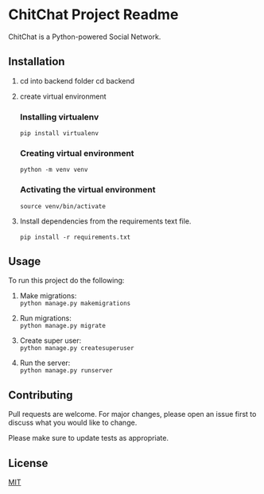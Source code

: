 # ChitChat Project Readme

ChitChat is a Python-powered Social Network.

## Installation

1. cd into backend folder
    cd backend

2. create virtual environment
    ### Installing virtualenv
    ```pip install virtualenv```

    ### Creating virtual environment
    ```python -m venv venv```

    ### Activating the virtual environment
    ```source venv/bin/activate```

3. Install dependencies from the requirements text file.<br><br>
    ```pip install -r requirements.txt```



## Usage
To run this project do the following:

1. Make migrations:<br>
    ```python manage.py makemigrations```

2. Run migrations:<br>
    ```python manage.py migrate```

3. Create super user:<br>
    ```python manage.py createsuperuser```

4. Run the server:<br>
    ```python manage.py runserver```



## Contributing

Pull requests are welcome. For major changes, please open an issue first
to discuss what you would like to change.

Please make sure to update tests as appropriate.

## License

[MIT](https://choosealicense.com/licenses/mit/)